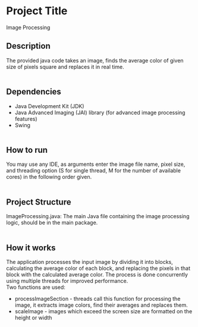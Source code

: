
# Project Title
Image Processing 
<br>
## Description

The provided java code takes an image, finds the average color of given size of pixels square and replaces it in real time.
<br>
<br>
## Dependencies

 - Java Development Kit (JDK)
 - Java Advanced Imaging (JAI) library (for advanced image processing features)
 - Swing
<br><br>
## How to run
You may use any IDE, as arguments enter the image file name, pixel size, and threading option (S for single thread, M for the number of available cores) in the following order given. 
<br><br>
## Project Structure
ImageProcessing.java: The main Java file containing the image processing logic, should be in the main package.
<br><br>
## How it works
The application processes the input image by dividing it into blocks, calculating the average color of each block, and replacing the pixels in that block with the calculated average color. The process is done concurrently using multiple threads for improved performance.
<br>Two functions are used:<br>
   - processImageSection - threads call this function for processing the image, it extracts image colors, find their averages and replaces them.
   - scaleImage - images which exceed the screen size are formatted on the height or width



